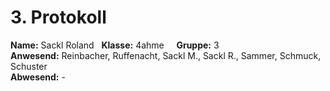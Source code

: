 # 3. Protokoll    

**Name:** Sackl  Roland    
**Klasse:** 4ahme       
**Gruppe:** 3  
**Anwesend:** Reinbacher, Ruffenacht, Sackl M., Sackl R., Sammer, Schmuck, Schuster  
**Abwesend:** -  
